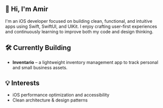## 👋 Hi, I'm Amir

I'm an iOS developer focused on building clean, functional, and intuitive apps using Swift, SwiftUI, and UIKit. I enjoy crafting user-first experiences and continuously learning to improve both my code and design thinking.

## 🛠️ Currently Building
- **Inventario** – a lightweight inventory management app to track personal and small business assets.

## 💡 Interests
- iOS performance optimization and accessibility
- Clean architecture & design patterns
